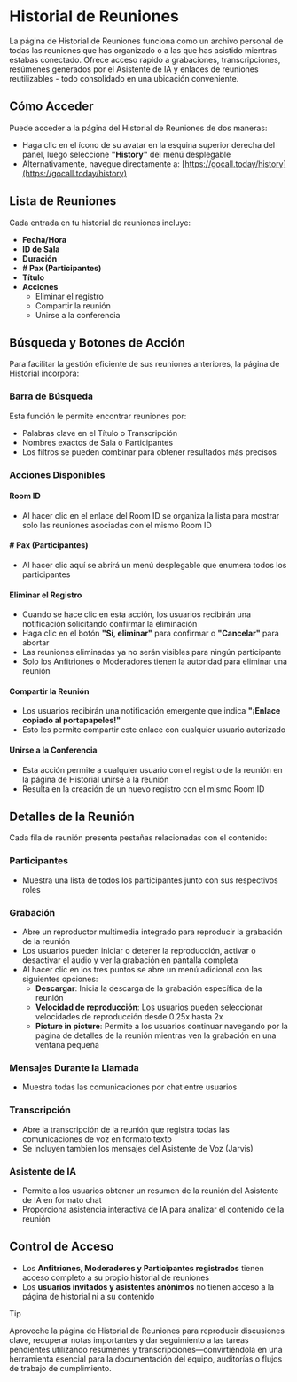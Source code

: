 # Historial de Reuniones

La página de Historial de Reuniones funciona como un archivo personal de todas las reuniones que has organizado o a las que has asistido mientras estabas conectado. Ofrece acceso rápido a grabaciones, transcripciones, resúmenes generados por el Asistente de IA y enlaces de reuniones reutilizables - todo consolidado en una ubicación conveniente.

## Cómo Acceder

Puede acceder a la página del Historial de Reuniones de dos maneras:

- Haga clic en el ícono de su avatar en la esquina superior derecha del panel, luego seleccione **"History"** del menú desplegable
- Alternativamente, navegue directamente a: [https://gocall.today/history](https://gocall.today/history)

## Lista de Reuniones

Cada entrada en tu historial de reuniones incluye:

- **Fecha/Hora**
- **ID de Sala**
- **Duración**
- **# Pax (Participantes)**
- **Título**
- **Acciones**
  - Eliminar el registro
  - Compartir la reunión
  - Unirse a la conferencia

## Búsqueda y Botones de Acción

Para facilitar la gestión eficiente de sus reuniones anteriores, la página de Historial incorpora:

### Barra de Búsqueda

Esta función le permite encontrar reuniones por:

- Palabras clave en el Título o Transcripción
- Nombres exactos de Sala o Participantes
- Los filtros se pueden combinar para obtener resultados más precisos

### Acciones Disponibles

#### Room ID

- Al hacer clic en el enlace del Room ID se organiza la lista para mostrar solo las reuniones asociadas con el mismo Room ID

#### # Pax (Participantes)

- Al hacer clic aquí se abrirá un menú desplegable que enumera todos los participantes

#### Eliminar el Registro

- Cuando se hace clic en esta acción, los usuarios recibirán una notificación solicitando confirmar la eliminación
- Haga clic en el botón **"Sí, eliminar"** para confirmar o **"Cancelar"** para abortar
- Las reuniones eliminadas ya no serán visibles para ningún participante
- Solo los Anfitriones o Moderadores tienen la autoridad para eliminar una reunión

#### Compartir la Reunión

- Los usuarios recibirán una notificación emergente que indica **"¡Enlace copiado al portapapeles!"**
- Esto les permite compartir este enlace con cualquier usuario autorizado

#### Unirse a la Conferencia

- Esta acción permite a cualquier usuario con el registro de la reunión en la página de Historial unirse a la reunión
- Resulta en la creación de un nuevo registro con el mismo Room ID

## Detalles de la Reunión

Cada fila de reunión presenta pestañas relacionadas con el contenido:

### Participantes

- Muestra una lista de todos los participantes junto con sus respectivos roles

### Grabación

- Abre un reproductor multimedia integrado para reproducir la grabación de la reunión
- Los usuarios pueden iniciar o detener la reproducción, activar o desactivar el audio y ver la grabación en pantalla completa
- Al hacer clic en los tres puntos se abre un menú adicional con las siguientes opciones:
  - **Descargar**: Inicia la descarga de la grabación específica de la reunión
  - **Velocidad de reproducción**: Los usuarios pueden seleccionar velocidades de reproducción desde 0.25x hasta 2x
  - **Picture in picture**: Permite a los usuarios continuar navegando por la página de detalles de la reunión mientras ven la grabación en una ventana pequeña

### Mensajes Durante la Llamada

- Muestra todas las comunicaciones por chat entre usuarios

### Transcripción

- Abre la transcripción de la reunión que registra todas las comunicaciones de voz en formato texto
- Se incluyen también los mensajes del Asistente de Voz (Jarvis)

### Asistente de IA

- Permite a los usuarios obtener un resumen de la reunión del Asistente de IA en formato chat
- Proporciona asistencia interactiva de IA para analizar el contenido de la reunión

## Control de Acceso

- Los **Anfitriones, Moderadores y Participantes registrados** tienen acceso completo a su propio historial de reuniones
- Los **usuarios invitados y asistentes anónimos** no tienen acceso a la página de historial ni a su contenido

> [!TIP]
> Aproveche la página de Historial de Reuniones para reproducir discusiones clave, recuperar notas importantes y dar seguimiento a las tareas pendientes utilizando resúmenes y transcripciones—convirtiéndola en una herramienta esencial para la documentación del equipo, auditorías o flujos de trabajo de cumplimiento.
